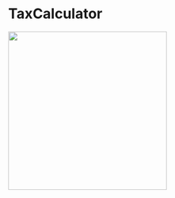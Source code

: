 # TaxCalculator

<img src="https://github.com/testuroo/TaxCalculator/assets/145014365/260f956d-3502-4356-bdfa-a13a5916d5d)https://github.com/testuroo/TaxCalculator/assets/145014365/260f956d-3502-4356-bdfa-a13a5916d5d" width="320px">
